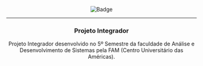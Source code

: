 <div align="center">
  
  ![Badge](https://img.shields.io/badge/STATUS-EM%20DESENVOLVIMENTO-yellow?style=for-the-badge)
  
</div>

<div align = "center">
  
  <hr>
  <h3>
  <b>Projeto Integrador </b></h3>
  

  <p>Projeto Integrador desenvolvido no 5º Semestre da faculdade de Análise e Desenvolvimento de Sistemas pela FAM (Centro Universitário das Américas).
  </p>
  
  </div>
